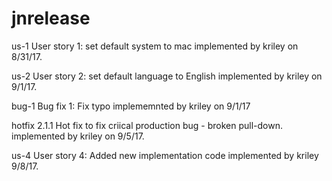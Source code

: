 # jnrelease
us-1 User story 1: set default system to mac
implemented by kriley on 8/31/17.

us-2 User story 2: set default language to English
implemented by kriley on 9/1/17.

bug-1 Bug fix 1: Fix typo
implememnted by kriley on 9/1/17

hotfix 2.1.1 Hot fix to fix criical production bug - broken pull-down.
implemented by kriley on 9/5/17.

us-4 User story 4: Added new implementation code
implemented by kriley 9/8/17. 
